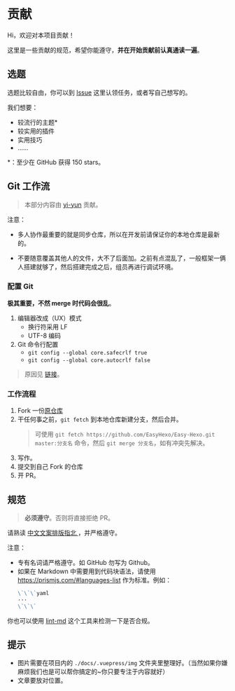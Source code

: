 # 贡献

Hi，欢迎对本项目贡献！

这里是一些贡献的规范，希望你能遵守，**并在开始贡献前认真通读一遍**。

## 选题

选题比较自由，你可以到 [Issue](https://github.com/EasyHexo/Easy-Hexo/issues) 这里认领任务，或者写自己想写的。

我们想要：

- 较流行的主题*
- 较实用的插件
- 实用技巧
- ......

*：至少在 GitHub 获得 150 stars。

## Git 工作流

> 本部分内容由 [yi-yun](https://github.com/yi-yun) 贡献。

注意：

- 多人协作最重要的就是同步仓库，所以在开发前请保证你的本地仓库是最新的。

- 不要随意覆盖其他人的文件，大不了后面加。之前有点混乱了，一般框架一俩人搭建就够了，然后搭建完成之后，组员再进行调试环境。

### 配置 Git

**极其重要，不然 merge 时代码会很乱**。

1. 编辑器改成（UX）模式
    - 换行符采用 LF
    - UTF-8 编码
2. Git 命令行配置
    - `git config --global core.safecrlf true`
    - `git config --global core.autocrlf false`
  
> 原因见 [链接](https://github.com/cssmagic/blog/issues/22)。

### 工作流程

1. Fork 一份[原仓库](https://github.com/EasyHexo/Easy-Hexo)
2. 干任何事之前，`git fetch` 到本地仓库新建分支，然后合并。
    > 可使用 `git fetch https://github.com/EasyHexo/Easy-Hexo.git master:分支名` 命令，然后 `git merge 分支名`，如有冲突先解决。
3. 写作。
4. 提交到自己 Fork 的仓库
5. 开 PR。

## 规范

> **必须遵守**。否则将直接拒绝 PR。

请熟读 [中文文案排版指北
](https://github.com/sparanoid/chinese-copywriting-guidelines/blob/master/README.md) ，并严格遵守。

注意：

- 专有名词请严格遵守。如 GitHub 勿写为 Github。
- 如果在 Markdown 中需要用到代码块语法，请使用 https://prismjs.com/#languages-list 作为标准。例如：
    ```markdown
    \`\`\`yaml
    ···
    \`\`\`
    ```

你也可以使用 [lint-md](https://github.com/hustcc/lint-md/tree/master/packages/lint-md-cli) 这个工具来检测一下是否合规。

## 提示

- 图片需要在项目内的 `./docs/.vuepress/img` 文件夹里整理好。（当然如果你嫌麻烦我们也是可以帮你搞定的~你只要专注于内容就好）
- 文章要放对位置。
